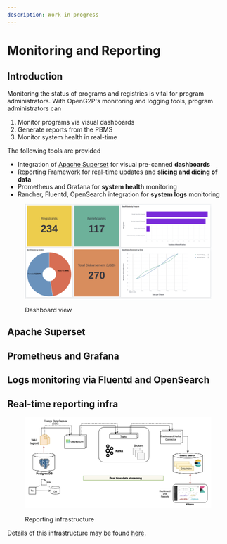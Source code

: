 ```yaml
---
description: Work in progress
---
```


# Monitoring and Reporting

## Introduction

Monitoring the status of programs and registries is vital for program administrators. With OpenG2P's monitoring and logging tools, program administrators can&#x20;

1. Monitor programs via visual dashboards
2. Generate reports from the PBMS
3. Monitor system health in real-time&#x20;

The following tools are provided

* Integration of [Apache Superset](https://superset.apache.org/) for visual pre-canned **dashboards**
* Reporting Framework for real-time updates and **slicing and dicing of data**
* Prometheus and Grafana for **system health** monitoring
* Rancher, Fluentd, OpenSearch integration for **system logs** monitoring



<figure><img src="../.gitbook/assets/reporting-dashboard.png" alt=""><figcaption><p>Dashboard view</p></figcaption></figure>

##

## Apache Superset&#x20;

## Prometheus and Grafana

## Logs monitoring via Fluentd and OpenSearch

## Real-time reporting infra

<figure><img src="../.gitbook/assets/reporting-infra (1).png" alt=""><figcaption><p>Reporting infrastructure</p></figcaption></figure>

Details of this infrastructure may be found [here](https://github.com/mosip/reporting).&#x20;

##
